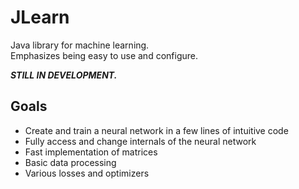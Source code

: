 # JLearn
Java library for machine learning.  
Emphasizes being easy to use and configure.

***STILL IN DEVELOPMENT.***

## Goals
- Create and train a neural network in a few lines of intuitive code
- Fully access and change internals of the neural network
- Fast implementation of matrices
- Basic data processing
- Various losses and optimizers
